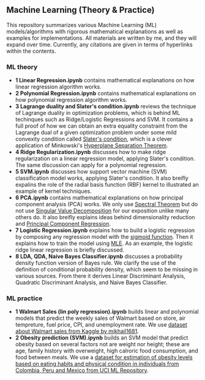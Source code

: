 ## Machine Learning (Theory & Practice)

This repository summarizes various Machine Learning (ML) models/algorithms with rigorous mathematical explanations as well as examples for implementations. All materials are written by me, and they will expand over time. Currently, any citations are given in terms of hyperlinks within the contents.

### ML theory
* **1 Linear Regression.ipynb** contains mathematical explanations on how linear regression algorithm works.
* **2 Polynomial Regression.ipynb** contains mathematical explanations on how polynomial regression algorithm works.
* **3 Lagrange duality and Slater's condition.ipynb** reviews the technique of Lagrange duality in optimization problems, which is behind ML techinques such as Ridge/Logistic Regressions and SVM. It contains a full proof of how we can obtain an extra equality constraint from the Lagrange dual of a given optimization problem under some mild convexity condition called [Slater's condition](https://en.wikipedia.org/wiki/Slater%27s_condition), which is a clever application of Minkowski's [Hyperplane Separation Theorem](https://en.wikipedia.org/wiki/Hyperplane_separation_theorem).
* **4 Ridge Regularization.ipynb** discusses how to make ridge regularization on a linear regression model, applying Slater's condition. The same discussion can apply for a polynomial regression.
* **5 SVM.ipynb** discusses how support vector machine (SVM) classification model works, applying Slater's condition. It also breifly expalins the role of the radial basis function (RBF) kernel to illustrated an example of kernel techniques.
* **6 PCA.ipynb** contains mathematical explanations on how principal component analysis (PCA) works. We only use [Spectral Theorem](https://en.wikipedia.org/wiki/Spectral_theorem) but do not use [Singular Value Decomposition](https://en.wikipedia.org/wiki/Singular_value_decomposition) for our exposition unlike many others do. It also breifly explains ideas behind dimensionality reduction and [Principal Component Regression](https://en.wikipedia.org/wiki/Principal_component_regression).
* **7 Logistic Regression.ipynb** explains how to build a logistic regression by composing any regression model with the [sigmoid function](https://en.wikipedia.org/wiki/Sigmoid_function). Then it explains how to train the model using [MLE](https://en.wikipedia.org/wiki/Maximum_likelihood_estimation). As an example, the logistic ridge linear regression is briefly discussed.
* **8 LDA, QDA, Naive Bayes Classifier.ipynb** discusses a probability density function version of Bayes rule. We clarify the use of the definition of conditional probability density, which seem to be missing in various sources. From there it derives Linear Discriminant Analysis, Quadratic Discriminant Analysis, and Naive Bayes Classifier.

### ML practice
* **1 Walmart Sales (lin poly regression).ipynb** builds linear and polynomial models that predict the weekly sales of Walmart based on store, air tempreture, fuel price, CPI, and unemployment rate. We use [dataset about Walmart sales from Kaggle by mikhail1681](https://www.kaggle.com/datasets/mikhail1681/walmart-sales?select=Walmart_sales.csv).
* **2 Obesity prediction (SVM).ipynb** builds an SVM model that predict obesity based on several factors not are weight nor height; these are age, family history with overweight, high calroric food consumption, and food between meals. We use a [dataset for estimation of obesity levels based on eating habits and physical condition in individuals from Colombia, Peru and Mexico from UCI ML Repository](https://archive.ics.uci.edu/dataset/544/estimation+of+obesity+levels+based+on+eating+habits+and+physical+condition).
